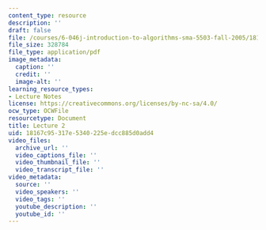 ```yaml
---
content_type: resource
description: ''
draft: false
file: /courses/6-046j-introduction-to-algorithms-sma-5503-fall-2005/18167c95317e5340225edcc885d0add4_lec2.pdf
file_size: 328784
file_type: application/pdf
image_metadata:
  caption: ''
  credit: ''
  image-alt: ''
learning_resource_types:
- Lecture Notes
license: https://creativecommons.org/licenses/by-nc-sa/4.0/
ocw_type: OCWFile
resourcetype: Document
title: Lecture 2
uid: 18167c95-317e-5340-225e-dcc885d0add4
video_files:
  archive_url: ''
  video_captions_file: ''
  video_thumbnail_file: ''
  video_transcript_file: ''
video_metadata:
  source: ''
  video_speakers: ''
  video_tags: ''
  youtube_description: ''
  youtube_id: ''
---
```

